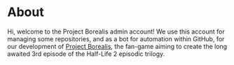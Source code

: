# About

Hi, welcome to the Project Borealis admin account! We use this account for managing some repositories, and as a bot for automation within GitHub,
for our development of [Project Borealis](https://projectborealis.com/), the fan-game aiming to create the long awaited 3rd episode of the 
Half-Life 2 episodic trilogy.
